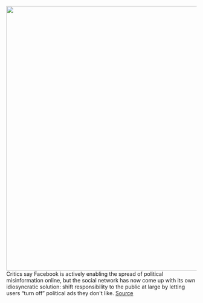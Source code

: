 <img src='https://cdn.vox-cdn.com/thumbor/PxHecPxZWwmc3ymBv7BvWmhjVes=/0x0:2129x1555/1200x800/filters:focal(895x608:1235x948)/cdn.vox-cdn.com/uploads/chorus_image/image/66945107/facebook_political_information_center.0.jpg' width='700px' /><br/>
Critics say Facebook is actively enabling the spread of political misinformation online, but the social network has now come up with its own idiosyncratic solution: shift responsibility to the public at large by letting users “turn off” political ads they don't like.
<a href='https://www.theverge.com/2020/6/17/21293980/facebook-turn-off-political-ads-2020-election-voting-information-registration'> Source <a/>